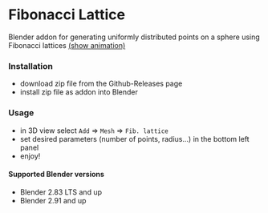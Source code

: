 # Fibonacci Lattice

Blender addon for generating uniformly distributed points on a sphere using Fibonacci lattices
[(show animation)](https://raw.github.com/P-i-N/FibonacciLattice/master/animation.gif)

### Installation

- download zip file from the Github-Releases page
- install zip file as addon into Blender

### Usage

- in 3D view select `Add` => `Mesh` => `Fib. lattice`
- set desired parameters (number of points, radius...) in the bottom left panel
- enjoy!

#### Supported Blender versions

- Blender 2.83 LTS and up
- Blender 2.91 and up
